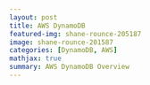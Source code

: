 ```yaml
---
layout: post
title: AWS DynamoDB
featured-img: shane-rounce-205187
image: shane-rounce-201587
categories: [DynamoDB, AWS]
mathjax: true
summary: AWS DynamoDB Overview
---
```

